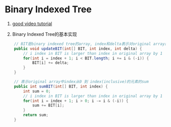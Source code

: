 # Binary Indexed Tree

1. [good video tutorial](https://www.youtube.com/watch?v=v_wj_mOAlig&t=233s)

2. Binary Indexed Tree的基本实现

```java
    // BIT是binary indexed tree的array, index和delta表示对original array的index元素 add delta value
    public void updateBIT(int[] BIT, int index, int delta) {
        // i index in BIT is larger than index in original array by 1
        for(int i = index + 1; i < BIT.length; i += i & (-i)) {
            BIT[i] += delta;
        }
    }

    // 表示original array中index从0 到 index(inclusive)的元素的sum
    public int sumBIT(int[] BIT, int index) {
        int sum = 0;
        // i index in BIT is larger than index in original array by 1
        for(int i = index + 1; i > 0; i -= i & (-i)) {
            sum += BIT[i];
        }
        return sum;
    }
```




